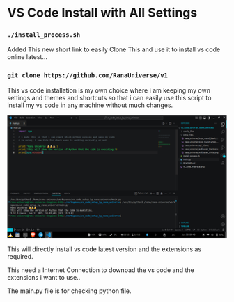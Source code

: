 # VS Code Install with All Settings

### ```./install_process.sh```

Added This new short link to easily Clone This and use it to install vs code online latest...
### ```git clone https://github.com/RanaUniverse/v1```

This vs code installation is my own choice where i am keeping my own settings and themes and shortcuts so that i can easily use this script to install my vs code in any machine without much changes.

![My Little Interface](extra_files/vs_code_interface_1.png)


This will directly install vs code latest version and the extensions as required.

This need a Internet Connection to downoad the vs code and the extensions i want to use..

The main.py file is for checking python file.
